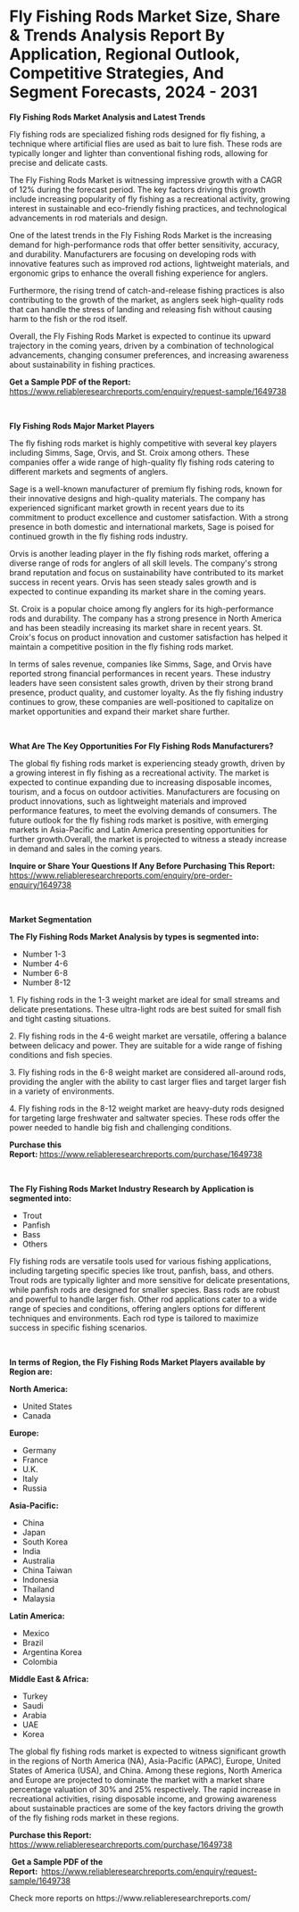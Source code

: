 <p><h1>Fly Fishing Rods Market Size, Share & Trends Analysis Report By Application, Regional Outlook, Competitive Strategies, And Segment Forecasts, 2024 - 2031</h1></p><p><strong>Fly Fishing Rods Market Analysis and Latest Trends</strong></p>
<p><p>Fly fishing rods are specialized fishing rods designed for fly fishing, a technique where artificial flies are used as bait to lure fish. These rods are typically longer and lighter than conventional fishing rods, allowing for precise and delicate casts.</p><p>The Fly Fishing Rods Market is witnessing impressive growth with a CAGR of 12% during the forecast period. The key factors driving this growth include increasing popularity of fly fishing as a recreational activity, growing interest in sustainable and eco-friendly fishing practices, and technological advancements in rod materials and design.</p><p>One of the latest trends in the Fly Fishing Rods Market is the increasing demand for high-performance rods that offer better sensitivity, accuracy, and durability. Manufacturers are focusing on developing rods with innovative features such as improved rod actions, lightweight materials, and ergonomic grips to enhance the overall fishing experience for anglers.</p><p>Furthermore, the rising trend of catch-and-release fishing practices is also contributing to the growth of the market, as anglers seek high-quality rods that can handle the stress of landing and releasing fish without causing harm to the fish or the rod itself.</p><p>Overall, the Fly Fishing Rods Market is expected to continue its upward trajectory in the coming years, driven by a combination of technological advancements, changing consumer preferences, and increasing awareness about sustainability in fishing practices.</p></p>
<p><strong>Get a Sample PDF of the Report:&nbsp;</strong> <a href="https://www.reliableresearchreports.com/enquiry/request-sample/1649738">https://www.reliableresearchreports.com/enquiry/request-sample/1649738</a></p>
<p>&nbsp;</p>
<p><strong>Fly Fishing Rods Major Market Players</strong></p>
<p><p>The fly fishing rods market is highly competitive with several key players including Simms, Sage, Orvis, and St. Croix among others. These companies offer a wide range of high-quality fly fishing rods catering to different markets and segments of anglers.</p><p>Sage is a well-known manufacturer of premium fly fishing rods, known for their innovative designs and high-quality materials. The company has experienced significant market growth in recent years due to its commitment to product excellence and customer satisfaction. With a strong presence in both domestic and international markets, Sage is poised for continued growth in the fly fishing rods industry.</p><p>Orvis is another leading player in the fly fishing rods market, offering a diverse range of rods for anglers of all skill levels. The company's strong brand reputation and focus on sustainability have contributed to its market success in recent years. Orvis has seen steady sales growth and is expected to continue expanding its market share in the coming years.</p><p>St. Croix is a popular choice among fly anglers for its high-performance rods and durability. The company has a strong presence in North America and has been steadily increasing its market share in recent years. St. Croix's focus on product innovation and customer satisfaction has helped it maintain a competitive position in the fly fishing rods market.</p><p>In terms of sales revenue, companies like Simms, Sage, and Orvis have reported strong financial performances in recent years. These industry leaders have seen consistent sales growth, driven by their strong brand presence, product quality, and customer loyalty. As the fly fishing industry continues to grow, these companies are well-positioned to capitalize on market opportunities and expand their market share further.</p></p>
<p>&nbsp;</p>
<p><strong>What Are The Key Opportunities For Fly Fishing Rods Manufacturers?</strong></p>
<p><p>The global fly fishing rods market is experiencing steady growth, driven by a growing interest in fly fishing as a recreational activity. The market is expected to continue expanding due to increasing disposable incomes, tourism, and a focus on outdoor activities. Manufacturers are focusing on product innovations, such as lightweight materials and improved performance features, to meet the evolving demands of consumers. The future outlook for the fly fishing rods market is positive, with emerging markets in Asia-Pacific and Latin America presenting opportunities for further growth.Overall, the market is projected to witness a steady increase in demand and sales in the coming years.</p></p>
<p><strong>Inquire or Share Your Questions If Any Before Purchasing This Report:</strong> <a href="https://www.reliableresearchreports.com/enquiry/pre-order-enquiry/1649738">https://www.reliableresearchreports.com/enquiry/pre-order-enquiry/1649738</a></p>
<p>&nbsp;</p>
<p><strong>Market Segmentation</strong></p>
<p><strong>The Fly Fishing Rods Market Analysis by types is segmented into:</strong></p>
<p><ul><li>Number 1-3</li><li>Number 4-6</li><li>Number 6-8</li><li>Number 8-12</li></ul></p>
<p><p>1. Fly fishing rods in the 1-3 weight market are ideal for small streams and delicate presentations. These ultra-light rods are best suited for small fish and tight casting situations.</p><p>2. Fly fishing rods in the 4-6 weight market are versatile, offering a balance between delicacy and power. They are suitable for a wide range of fishing conditions and fish species.</p><p>3. Fly fishing rods in the 6-8 weight market are considered all-around rods, providing the angler with the ability to cast larger flies and target larger fish in a variety of environments.</p><p>4. Fly fishing rods in the 8-12 weight market are heavy-duty rods designed for targeting large freshwater and saltwater species. These rods offer the power needed to handle big fish and challenging conditions.</p></p>
<p><strong>Purchase this Report:&nbsp;</strong><a href="https://www.reliableresearchreports.com/purchase/1649738">https://www.reliableresearchreports.com/purchase/1649738</a></p>
<p>&nbsp;</p>
<p><strong>The Fly Fishing Rods Market Industry Research by Application is segmented into:</strong></p>
<p><ul><li>Trout</li><li>Panfish</li><li>Bass</li><li>Others</li></ul></p>
<p><p>Fly fishing rods are versatile tools used for various fishing applications, including targeting specific species like trout, panfish, bass, and others. Trout rods are typically lighter and more sensitive for delicate presentations, while panfish rods are designed for smaller species. Bass rods are robust and powerful to handle larger fish. Other rod applications cater to a wide range of species and conditions, offering anglers options for different techniques and environments. Each rod type is tailored to maximize success in specific fishing scenarios.</p></p>
<p>&nbsp;</p>
<p><strong>In terms of Region, the Fly Fishing Rods Market Players available by Region are:</strong></p>
<p>
    <p> <strong> North America: </strong>
        <ul>
            <li>United States</li>
            <li>Canada</li>
        </ul>
        </p> 
    <p> <strong> Europe: </strong>
        <ul>
            <li>Germany</li>
            <li>France</li>
            <li>U.K.</li>
            <li>Italy</li>
            <li>Russia</li>
        </ul>
        </p> 
    <p> <strong> Asia-Pacific: </strong>
        <ul>
            <li>China</li>
            <li>Japan</li>
            <li>South Korea</li>
            <li>India</li>
            <li>Australia</li>
            <li>China Taiwan</li>
            <li>Indonesia</li>
            <li>Thailand</li>
            <li>Malaysia</li>
        </ul>
        </p> 
    <p> <strong> Latin America: </strong>
        <ul>
            <li>Mexico</li>
            <li>Brazil</li>
            <li>Argentina Korea</li>
            <li>Colombia</li>
        </ul>
        </p> 
    <p> <strong> Middle East & Africa: </strong>
        <ul>
            <li>Turkey</li>
            <li>Saudi</li>
            <li>Arabia</li>
            <li>UAE</li>
            <li>Korea</li>
        </ul>
    </p>
    </p>
<p><p>The global fly fishing rods market is expected to witness significant growth in the regions of North America (NA), Asia-Pacific (APAC), Europe, United States of America (USA), and China. Among these regions, North America and Europe are projected to dominate the market with a market share percentage valuation of 30% and 25% respectively. The rapid increase in recreational activities, rising disposable income, and growing awareness about sustainable practices are some of the key factors driving the growth of the fly fishing rods market in these regions.</p></p>
<p><strong>Purchase this Report: </strong><a href="https://www.reliableresearchreports.com/purchase/1649738">https://www.reliableresearchreports.com/purchase/1649738</a></p>
<p>&nbsp;<strong>Get a Sample PDF of the Report:&nbsp;&nbsp;</strong><a href="https://www.reliableresearchreports.com/enquiry/request-sample/1649738">https://www.reliableresearchreports.com/enquiry/request-sample/1649738</a></p>
<p><strong></strong></p>
<p>Check more reports on https://www.reliableresearchreports.com/</p>